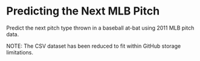 # Predicting the Next MLB Pitch
Predict the next pitch type thrown in a baseball at-bat using 2011 MLB pitch data.

NOTE: The CSV dataset has been reduced to fit within GitHub storage limitations.
